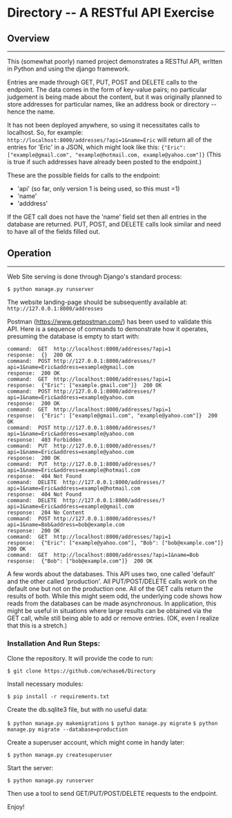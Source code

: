 # Directory -- A RESTful API Exercise


## Overview
----
This (somewhat poorly) named project demonstrates a RESTful API, written in 
Python and using the django framework.

Entries are made through GET, PUT, POST and DELETE calls to the endpoint.
The data comes in the form of key-value pairs; no particular judgement is
being made about the content, but it was originally planned to store addresses
for particular names, like an address book or directory -- hence the name.

It has not been deployed anywhere, so using it necessitates calls to localhost.
So, for example:  
`http://localhost:8000/addresses/?api=1&name=Eric` 
will return all of the entries for 'Eric' in a JSON, which might look like this:
`{"Eric": ["example@gmail.com", "example@hotmail.com, example@yahoo.com"]}`
(This is true if such addresses have already been posted to the endpoint.)

These are the possible fields for calls to the endpoint:
* 'api' (so far, only version 1 is being used, so this must =1)
* 'name'
* 'adddress'

If the GET call does not have the 'name' field set then all entries in the
database are returned.
PUT, POST, and DELETE calls look similar and need to have all of the 
fields filled out.


## Operation
----

Web Site serving is done through Django's standard process:

`$ python manage.py runserver`

The website landing-page should be subsequently available at:
` http://127.0.0.1:8000/addresses`
 
 
 Postman (https://www.getpostman.com/) has been used to validate this API.
 Here is a sequence of commands to demonstrate how it operates, presuming
 the database is empty to start with:
 ```
 command:  GET  http://localhost:8000/addresses/?api=1
 response:  {}  200 OK
 command:  POST http://127.0.0.1:8000/addresses/?api=1&name=Eric&address=example@gmail.com
 response:  200 OK
 command:  GET  http://localhost:8000/addresses/?api=1
 response:  {"Eric": ["example.gmail.com"]}  200 OK
 command:  POST http://127.0.0.1:8000/addresses/?api=1&name=Eric&address=example@yahoo.com
 response:  200 OK
 command:  GET  http://localhost:8000/addresses/?api=1
 response:  {"Eric": ["example@gmail.com", "example@yahoo.com"]}  200 OK
 command:  POST http://127.0.0.1:8000/addresses/?api=1&name=Eric&address=example@yahoo.com
 response:  403 Forbidden
 command:  PUT  http://127.0.0.1:8000/addresses/?api=1&name=Eric&address=example@yahoo.com
 response:  200 OK
 command:  PUT  http://127.0.0.1:8000/addresses/?api=1&name=Eric&address=example@hotmail.com
 response:  404 Not Found
 command:  DELETE  http://127.0.0.1:8000/addresses/?api=1&name=Eric&address=example@hotmail.com
 response:  404 Not Found
 command:  DELETE  http://127.0.0.1:8000/addresses/?api=1&name=Eric&address=example@gmail.com
 response:  204 No Content
 command:  POST http://127.0.0.1:8000/addresses/?api=1&name=Bob&address=bob@example.com
 response:  200 OK
 command:  GET  http://localhost:8000/addresses/?api=1
 response:  {"Eric": ["example@yahoo.com"], "Bob": ["bob@example.com"]}  200 OK
 command:  GET  http://localhost:8000/addresses/?api=1&name=Bob
 response:  {"Bob": ["bob@example.com"]}  200 OK
 ```
 
 A few words about the databases.  This API uses two, one called 'default' and the other
 called 'production'.  All PUT/POST/DELETE calls work on the default one but not on
 the production one.  All of the GET calls return the results of both.  While this might
 seem odd, the underlying code shows how reads from the databases can be made asynchronous.
 In application, this might be useful in situations where large results can be obtained via
 the GET call, while still being able to add or remove entries.  (OK, even I realize that
 this is a stretch.)
 

### Installation And Run Steps:

Clone the repository.  It will provide the code to run:

`$ git clone https://github.com/echase6/Directory`

Install necessary modules:

`$ pip install -r requirements.txt`

Create the db.sqlite3 file, but with no useful data:

`$ python manage.py makemigrations`
`$ python manage.py migrate`
`$ python manage.py migrate --database=production`

Create a superuser account, which might come in handy later:

`$ python manage.py createsuperuser`

Start the server:

`$ python manage.py runserver`

Then use a tool to send GET/PUT/POST/DELETE requests to the endpoint.

Enjoy!


